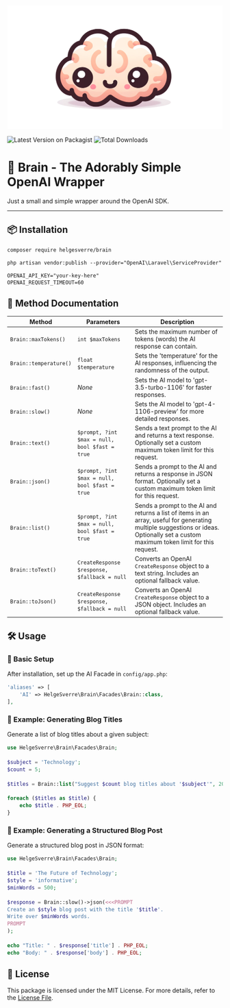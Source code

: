 <p align="center"><img src="art/brain.webp"></p>

![Latest Version on Packagist](https://img.shields.io/packagist/v/helgesverre/ai.svg?style=flat-square) ![Total Downloads](https://img.shields.io/packagist/dt/helgesverre/ai.svg?style=flat-square)

# 🧠 Brain - The Adorably Simple OpenAI Wrapper

Just a small and simple wrapper around the OpenAI SDK.

----

## 📦 Installation

```shell
composer require helgesverre/brain
```

```shell
php artisan vendor:publish --provider="OpenAI\Laravel\ServiceProvider"
```

```dotenv
OPENAI_API_KEY="your-key-here"
OPENAI_REQUEST_TIMEOUT=60
```

## 📖 Method Documentation

| Method                 | Parameters                                     | Description                                                                                                                                                                          |
|------------------------|------------------------------------------------|--------------------------------------------------------------------------------------------------------------------------------------------------------------------------------------|
| `Brain::maxTokens()`   | `int $maxTokens`                               | Sets the maximum number of tokens (words) the AI response can contain.                                                                                                               |
| `Brain::temperature()` | `float $temperature`                           | Sets the 'temperature' for the AI responses, influencing the randomness of the output.                                                                                               |
| `Brain::fast()`        | *None*                                         | Sets the AI model to 'gpt-3.5-turbo-1106' for faster responses.                                                                                                                      |
| `Brain::slow()`        | *None*                                         | Sets the AI model to 'gpt-4-1106-preview' for more detailed responses.                                                                                                               |
| `Brain::text()`        | `$prompt, ?int $max = null, bool $fast = true` | Sends a text prompt to the AI and returns a text response. Optionally set a custom maximum token limit for this request.                                                             |
| `Brain::json()`        | `$prompt, ?int $max = null, bool $fast = true` | Sends a prompt to the AI and returns a response in JSON format. Optionally set a custom maximum token limit for this request.                                                        |
| `Brain::list()`        | `$prompt, ?int $max = null, bool $fast = true` | Sends a prompt to the AI and returns a list of items in an array, useful for generating multiple suggestions or ideas. Optionally set a custom maximum token limit for this request. |
| `Brain::toText()`      | `CreateResponse $response, $fallback = null`   | Converts an OpenAI `CreateResponse` object to a text string. Includes an optional fallback value.                                                                                    |
| `Brain::toJson()`      | `CreateResponse $response, $fallback = null`   | Converts an OpenAI `CreateResponse` object to a JSON object. Includes an optional fallback value.                                                                                    |

## 🛠 Usage

### 🔧 Basic Setup

After installation, set up the AI Facade in `config/app.php`:

```php
'aliases' => [
    'AI' => HelgeSverre\Brain\Facades\Brain::class,
],
```

### 📝 Example: Generating Blog Titles

Generate a list of blog titles about a given subject:

```php
use HelgeSverre\Brain\Facades\Brain;

$subject = 'Technology';
$count = 5;

$titles = Brain::list("Suggest $count blog titles about '$subject'", 200);

foreach ($titles as $title) {
    echo $title . PHP_EOL;
}
```

### 📄 Example: Generating a Structured Blog Post

Generate a structured blog post in JSON format:

```php
use HelgeSverre\Brain\Facades\Brain;

$title = 'The Future of Technology';
$style = 'informative';
$minWords = 500;

$response = Brain::slow()->json(<<<PROMPT
Create an $style blog post with the title '$title'. 
Write over $minWords words.
PROMPT
);

echo "Title: " . $response['title'] . PHP_EOL;
echo "Body: " . $response['body'] . PHP_EOL;
```

## 📜 License

This package is licensed under the MIT License. For more details, refer to the [License File](LICENSE.md).
